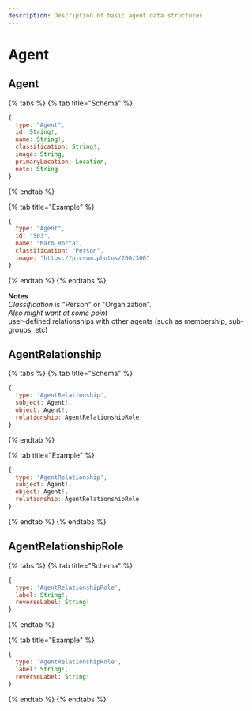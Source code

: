 ```yaml
---
description: Description of basic agent data structures
---
```


# Agent

## Agent

{% tabs %}
{% tab title="Schema" %}
```javascript
{
  type: "Agent",
  id: String!,
  name: String!,
  classification: String!,
  image: String,
  primaryLocation: Location,
  note: String
}
```
{% endtab %}

{% tab title="Example" %}
```javascript
{
  type: "Agent",
  id: "503",
  name: "Maro Horta",
  classification: "Person",
  image: "https://picsum.photos/200/300"
}
```
{% endtab %}
{% endtabs %}

**Notes**  
_Classification_ is "Person" or "Organization".  
_Also might want at some point_  
user-defined relationships with other agents \(such as membership, sub-groups, etc\)

## AgentRelationship

{% tabs %}
{% tab title="Schema" %}
```javascript
{
  type: 'AgentRelationship',
  subject: Agent!,
  object: Agent!,
  relationship: AgentRelationshipRole!    
}
```
{% endtab %}

{% tab title="Example" %}
```javascript
{
  type: 'AgentRelationship',
  subject: Agent!,
  object: Agent!,
  relationship: AgentRelationshipRole!    
}
```
{% endtab %}
{% endtabs %}

## AgentRelationshipRole

{% tabs %}
{% tab title="Schema" %}
```javascript
{
  type: 'AgentRelationshipRole',
  label: String!,
  reverseLabel: String!
}
```
{% endtab %}

{% tab title="Example" %}
```javascript
{
  type: 'AgentRelationshipRole',
  label: String!,
  reverseLabel: String!
}
```
{% endtab %}
{% endtabs %}

